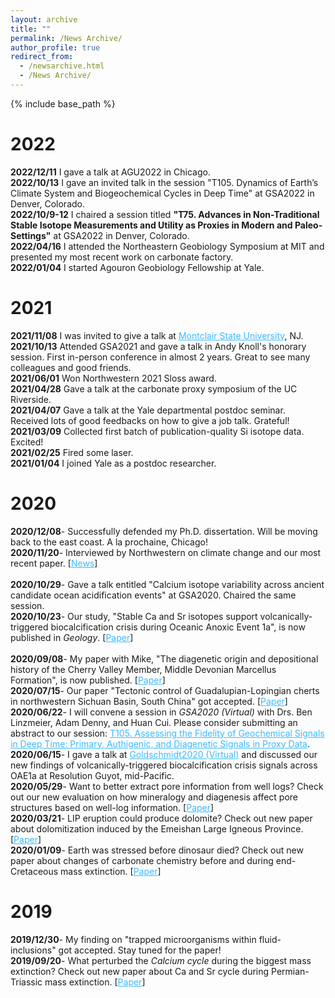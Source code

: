 ```yaml
---
layout: archive
title: ""
permalink: /News Archive/
author_profile: true
redirect_from:
  - /newsarchive.html
  - /News Archive/
---
```


{% include base_path %}

2022
======

<b>2022/12/11</b> I gave a talk at AGU2022 in Chicago. <br>
<b>2022/10/13</b> I gave an invited talk in the session "T105. Dynamics of Earth’s Climate System and Biogeochemical Cycles in Deep Time" at GSA2022 in Denver, Colorado.
<br>
<b>2022/10/9-12</b> I chaired a session titled <b>"T75. Advances in Non-Traditional Stable Isotope Measurements and Utility as Proxies in Modern and Paleo-Settings"</b> at GSA2022 in Denver, Colorado.
<br>
<b>2022/04/16</b> I attended the Northeastern Geobiology Symposium at MIT and presented my most recent work on carbonate factory.
<br>
<b>2022/01/04</b> I started Agouron Geobiology Fellowship at Yale.
<br>

2021
======

<b>2021/11/08</b> I was invited to give a talk at <a href="https://www.montclair.edu/environmental-management-phd/sustainability-seminar-series/" style="color: #3BB9FF">Montclair State University</a>, NJ.
<br>
<b>2021/10/13</b> Attended GSA2021 and gave a talk in Andy Knoll's honorary session. First in-person conference in almost 2 years. Great to see many colleagues and good friends.
<br>
<b>2021/06/01</b> Won Northwestern 2021 Sloss award.
<br>
<b>2021/04/28</b> Gave a talk at the carbonate proxy symposium of the UC Riverside.
<br>
<b>2021/04/07</b> Gave a talk at the Yale departmental postdoc seminar. Received lots of good feedbacks on how to give a job talk. Grateful!
<br>
<b>2021/03/09</b> Collected first batch of publication-quality Si isotope data. Excited!
<br>
<b>2021/02/25</b> Fired some laser.
<br>
<b>2021/01/04</b> I joined Yale as a postdoc researcher.
<br>

2020
======

<b>2020/12/08</b>- Successfully defended my Ph.D. dissertation. Will be moving back to the east coast. A la prochaine, Chicago!
<br>
<b>2020/11/20</b>- Interviewed by Northwestern on climate change and our most recent paper. [<a href="https://news.northwestern.edu/stories/2020/12/volcanic-eruptions-directly-triggered-ocean-acidification-during-early-cretaceous/#:~:text=Volcanic%20eruptions%20directly%20triggered%20ocean%20acidification%20during%20Early%20Cretaceous,-First%20study%20to&text=During%20this%20time%2C%20it%20spewed,seawater%20and%20suffocated%20the%20oceans." style="color: #3BB9FF">News</a>]
<br>      
<b>2020/10/29</b>- Gave a talk entitled "Calcium isotope variability across ancient candidate ocean acidification events" at GSA2020. Chaired the same session.
<br>
<b>2020/10/23</b>- Our study, "Stable Ca and Sr isotopes support volcanically-triggered biocalcification crisis during Oceanic Anoxic Event 1a", is now published in <i>Geology</i>. [<a href="https://doi.org/10.1130/G47945.1" style="color: #3BB9FF">Paper</a>]
<br>      
<b>2020/09/08</b>- My paper with Mike, "The diagenetic origin and depositional history of the Cherry Valley Member, Middle Devonian Marcellus Formation", is now published. [<a href="https://doi.org/10.1016/j.chemgeo.2020.119875" style="color: #3BB9FF">Paper</a>]
<br>
<b>2020/07/15</b>- Our paper "Tectonic control of Guadalupian-Lopingian cherts in northwestern Sichuan Basin, South China" got accepted. [<a href="https://doi.org/10.1016/j.palaeo.2020.109915" style="color: #3BB9FF">Paper</a>]
<br>
<b>2020/06/22</b>- I will convene a session in <i>GSA2020 (Virtual)</i> with Drs. Ben Linzmeier, Adam Denny, and Huan Cui. Please consider submitting an abstract to our session:  <a href="https://community.geosociety.org/gsa2020/program/technical/topical" style="color: #3BB9FF">T105. Assessing the Fidelity of Geochemical Signals in Deep Time: Primary, Authigenic, and Diagenetic Signals in Proxy Data</a>.
<br>
<b>2020/06/15</b>- I gave a talk at <a href="https://goldschmidt.info/2020/abstracts/abstractView?id=2020004896" style="color: #3BB9FF">Goldschmidt2020 (Virtual)</a> and discussed our new findings of volcanically-triggered biocalcification crisis signals across OAE1a at Resolution Guyot, mid-Pacific.
<br>
<b>2020/05/29</b>- Want to better extract pore information from well logs? Check out our new evaluation on how mineralogy and diagenesis affect pore structures based on well-log information. [<a href="https://doi.org/10.1016/j.jngse.2020.103376" style="color: #3BB9FF">Paper</a>]
<br>
<b>2020/03/21</b>- LIP eruption could produce dolomite? Check out new paper about dolomitization induced by the Emeishan Large Igneous Province. [<a href="https://doi.org/10.1016/j.marpetgeo.2020.104308" style="color: #3BB9FF">Paper</a>]
<br>
<b>2020/01/09</b>- Earth was stressed before dinosaur died? Check out new paper about changes of carbonate chemistry before and during end-Cretaceous mass extinction. [<a href="https://doi.org/10.1130/G46431.1" style="color: #3BB9FF">Paper</a>]
<br>

2019
======

<b>2019/12/30</b>- My finding on "trapped microorganisms within fluid-inclusions" got accepted. Stay tuned for the paper!
<br>
<b>2019/09/20</b>- What perturbed the <i>Calcium cycle</i> during the biggest mass extinction? Check out new paper about Ca and Sr cycle during Permian-Triassic mass extinction. [<a href="https://doi.org/10.1016/j.gca.2019.07.035" style="color: #3BB9FF">Paper</a>]

